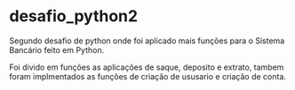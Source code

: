 # desafio_python2

Segundo desafio de python onde foi aplicado mais funções para o Sistema Bancário feito em Python. 

Foi divido em funções as aplicações de saque, deposito e extrato, tambem foram implmentados as funções de criação de ususario e criação de conta. 
